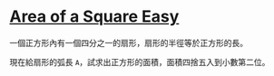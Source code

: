 # [Area of a Square Easy](https://www.codewars.com/kata/area-of-a-square-easy/)

一個正方形內有一個四分之一的扇形，扇形的半徑等於正方形的長。

現在給扇形的弧長 `A`，試求出正方形的面積，面積四捨五入到小數第二位。
